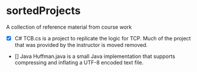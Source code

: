 # sortedProjects
 A collection of reference material from course work

- [x] C# TCB.cs is a project to replicate the logic for TCP. Much of the project that was provided by the instructor is moved removed. 
- [] Java Huffman.java is a small Java implementation that supports compressing and inflating a UTF-8 encoded text file. 


